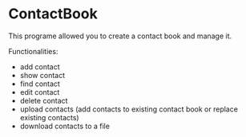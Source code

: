 # ContactBook
This programe allowed you to create a contact book and manage it.

Functionalities:
 - add contact
 - show contact
 - find contact
 - edit contact
 - delete contact
 - upload contacts (add contacts to existing contact book or replace existing contacts)
 - download contacts to a file
